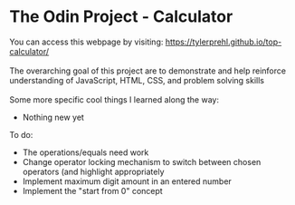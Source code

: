 #  The Odin Project - Calculator
You can access this webpage by visiting: https://tylerprehl.github.io/top-calculator/
<br><br>
The overarching goal of this project are to demonstrate and help reinforce understanding of JavaScript, HTML, CSS, and problem solving skills
<br><br>
Some more specific cool things I learned along the way:
<ul>
<li>Nothing new yet</li>
</ul>
To do:
<ul>
<li>The operations/equals need work</li>
<li>Change operator locking mechanism to switch between chosen operators (and highlight appropriately</li>
<li>Implement maximum digit amount in an entered number</li>
<li>Implement the "start from 0" concept</li>
</ul>